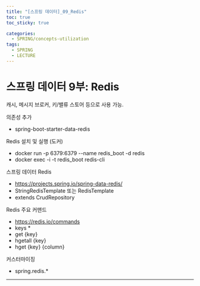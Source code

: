 ```yaml
---
title: "[스프링 데이터]_09_Redis"
toc: true
toc_sticky: true

categories:
  - SPRING/concepts-utilization
tags:
  - SPRING
  - LECTURE
---
```


# 스프링 데이터 9부: Redis

캐시, 메시지 브로커, 키/밸류 스토어 등으로 사용 가능.

의존성 추가

* spring-boot-starter-data-redis

Redis 설치 및 실행 (도커)

* docker run -p 6379:6379 --name redis_boot -d redis
* docker exec -i -t redis_boot redis-cli

스프링 데이터 Redis

* https://projects.spring.io/spring-data-redis/
* StringRedisTemplate 또는 RedisTemplate
* extends CrudRepository

Redis 주요 커맨드

* https://redis.io/commands
* keys * 
* get {key}
* hgetall {key}
* hget {key} {column}

커스터마이징

* spring.redis.*

---

